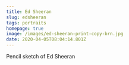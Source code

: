 ```yaml
---
title: Ed Sheeran
slug: edsheeran
tags: portraits
homepage: true
image: /images/ed-sheeran-print-copy-brn.jpg
date: 2020-04-05T08:04:14.801Z
---
```

Pencil sketch of Ed Sheeran
